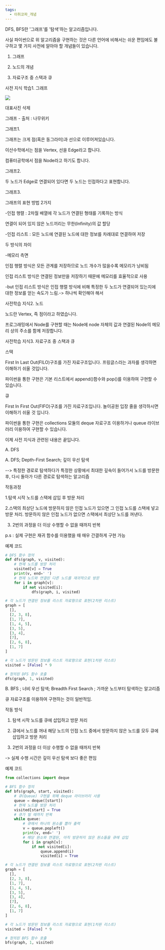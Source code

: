 ```yaml
---
tags:
  - 이취코파_개념
---
```

DFS, BFS란 '그래프'를 '탐색'하는 알고리즘입니다.

사실 파이썬으로 위 알고리즘을 구현하는 것은 다른 언어에 비해서는 쉬운 편임에도 불구하고 몇 가지 사전에 알아야 할 개념들이 있습니다.

1. 그래프
    
2. 노드의 개념
    
3. 자료구조 중 스택과 큐
    

사전 지식 학습1. 그래프

![](https://blogfiles.pstatic.net/MjAyMzEwMzFfMjQ5/MDAxNjk4NzIyMDQ1OTM1.BG6TWDLi3I9sBonMxAdo-tBwIqsznKMTdo6Qps3wN0cg.1KR8Gwe9pNyocUiDFTW2hFQxsnnFCPYFPfeP1RwVjskg.PNG.dongsu108/FireShot_Capture_094_-_%EA%B7%B8%EB%9E%98%ED%94%84(%EC%9D%B4%EC%82%B0%EC%88%98%ED%95%99)_-_%EB%82%98%EB%AC%B4%EC%9C%84%ED%82%A4_-_namu.wiki.png?type=w1)

대표사진 삭제

그래프 - 출처 : 나무위키

그래프1.

그래프는 크게 점(혹은 동그라미)과 선으로 이루어져있습니다.

이산수학에서는 점을 Vertex, 선을 Edge라고 합니다.

컴퓨터공학에서 점을 Node라고 하기도 합니다.

그래프2.

두 노드가 Edge로 연결되어 있다면 두 노드는 인접하다고 표현합니다.

그래프3.

그래프의 표현 방법 2가지

-인접 행렬 : 2차월 배열에 각 노드가 연결된 형태를 기록하는 방식

연결이 되어 있지 않은 노드끼리는 무한(Infinity)의 값 할당

-인접 리스트 : 모든 노드에 연결된 노드에 대한 정보를 차례대로 연결하여 저장

두 방식의 차이

-메모리 측면

인접 행렬 방식은 모든 관계를 저장하므로 노드 개수가 많을수록 메모리가 낭비됨

인접 리스트 방식은 연결된 정보만을 저장하기 때문에 메모리를 효율적으로 사용

-but 인접 리스트 방식은 인접 행렬 방식에 비해 특정한 두 노드가 연결되어 있는지에 대한 정보를 얻는 속도가 느림.-> 하나씩 확인해야 해서

사전학습 지식2. 노드

노드란 Vertex, 즉 점이라고 하였습니다.

프로그래밍에서 Node를 구현할 때는 Node에 node 자체의 값과 연결된 Node의 메모리 상의 주소를 함께 저장합니다.

사전학습 지식3. 자료구조 중 스택과 큐

스택

First In Last Out(FILO)구조를 가진 자료구조입니다. 프링글스라는 과자를 생각하면 이해하기 쉬울 것입니다.

파이썬을 통한 구현은 기본 리스트에서 append()함수와 pop()를 이용하여 구현할 수 있습니다.

큐

First In First Out(FIFO)구조를 가진 자료구조입니다. 놀이공원 입장 줄을 생각하시면 이해하기 쉬울 것 입니다.

파이썬을 통한 구현은 collections 모듈의 deque 자료구조 이용하거나 queue 라이브러리 이용하여 구현할 수 있습니다.

이제 사전 지식과 관련된 내용은 끝입니다.

A. DFS

A. DFS; Depth-First Search; 깊이 우선 탐색

--> 특정한 경로로 탐색하다가 특정한 상황에서 최대한 깊숙이 들어가서 노드를 방문한 후, 다시 돌아가 다른 경로로 탐색하는 알고리즘

작동과정

1.탐색 시작 노드를 스택에 삽입 후 방문 처리

2.스택의 최상단 노드에 방문하지 않은 인접 노드가 있으면 그 인접 노드를 스택에 넣고 방문 처리. 방문하지 않은 인접 노드가 없으면 스택에서 최상단 노드를 꺼낸다.

3. 2번의 과정을 더 이상 수행할 수 없을 때까지 반복

p.s : 실제 구현은 재귀 함수를 이용했을 때 매우 간결하게 구현 가능

예제 코드

```python
# DFS 함수 정의
def dfs(graph, v, visited):
    # 현재 노드를 방문 처리
    visited[v] = True
    print(v, end=' ')
    # 현재 노드와 연결된 다른 노드를 재귀적으로 방문
    for i in graph[v]:
        if not visited[i]:
            dfs(graph, i, visited)

# 각 노드가 연결된 정보를 리스트 자료형으로 표현(2차원 리스트)
graph = [
  [],
  [2, 3, 8],
  [1, 7],
  [1, 4, 5],
  [3, 5],
  [3, 4],
  [7],
  [2, 6, 8],
  [1, 7]
]

# 각 노드가 방문된 정보를 리스트 자료형으로 표현(1차원 리스트)
visited = [False] * 9

# 정의된 DFS 함수 호출
dfs(graph, 1, visited)
```

B. BFS ; 너비 우선 탐색; Breadth First Search ; 가까운 노드부터 탐색하는 알고리즘

큐 자료구조를 이용하여 구현하는 것이 일반적임.

작동 방식

1. 탐색 시작 노드를 큐에 삽입하고 방문 처리

2. 큐에서 노드를 꺼내 해당 노드의 인접 노드 중에서 방문하지 않은 노드를 모두 큐에 삽입하고 방문 처리

3. 2번의 과정을 더 이상 수행할 수 없을 때까지 반복

-> 실제 수행 시간은 깊이 우선 탐색 보다 좋은 편임

예제 코드

```python
from collections import deque

# BFS 함수 정의
def bfs(graph, start, visited):
    # 큐(Queue) 구현을 위해 deque 라이브러리 사용
    queue = deque([start])
    # 현재 노드를 방문 처리
    visited[start] = True
    # 큐가 빌 때까지 반복
    while queue:
        # 큐에서 하나의 원소를 뽑아 출력
        v = queue.popleft()
        print(v, end=' ')
        # 해당 원소와 연결된, 아직 방문하지 않은 원소들을 큐에 삽입
        for i in graph[v]:
            if not visited[i]:
                queue.append(i)
                visited[i] = True

# 각 노드가 연결된 정보를 리스트 자료형으로 표현(2차원 리스트)
graph = [
  [],
  [2, 3, 8],
  [1, 7],
  [1, 4, 5],
  [3, 5],
  [3, 4],
  [7],
  [2, 6, 8],
  [1, 7]
]

# 각 노드가 방문된 정보를 리스트 자료형으로 표현(1차원 리스트)
visited = [False] * 9

# 정의된 BFS 함수 호출
bfs(graph, 1, visited)
```